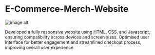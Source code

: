 # E-Commerce-Merch-Website


![image alt](https://github.com/stanley-fok/E-Commerce-Merch-Website-/blob/f2970a49537c6c68e6b4d799403e1f500016f991/img2.png)

Developed a fully responsive website using HTML, CSS, and Javascript, ensuring compatibility across devices and screen sizes. Optimised user interface for better engagement and streamlined checkout process, improving overall user experience.



